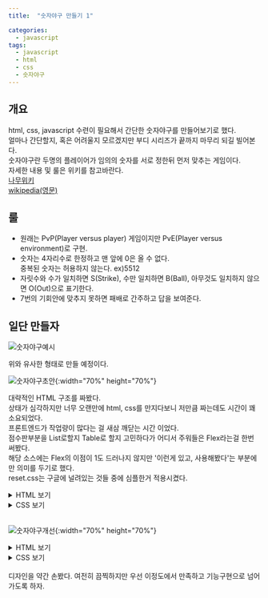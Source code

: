 ```yaml
---
title:  "숫자야구 만들기 1"

categories:
  - javascript
tags:
  - javascript
  - html
  - css
  - 숫자야구
---
```

## 개요
html, css, javascript 수련이 필요해서 간단한 숫자야구를 만들어보기로 했다.  
얼마나 간단할지, 혹은 어려울지 모르겠지만 부디 시리즈가 끝까지 마무리 되길 빌어본다.  
숫자야구란 두명의 플레이어가 임의의 숫자를 서로 정한뒤 먼저 맞추는 게임이다.  
자세한 내용 및 룰은 위키를 참고바란다.  
[나무위키](https://namu.wiki/w/숫자야구)  
[wikipedia(영문)](https://en.wikipedia.org/wiki/Bulls_and_Cows)


## 룰

* 원래는 PvP(Player versus player) 게임이지만 PvE(Player versus environment)로 구현.  
* 숫자는 4자리수로 한정하고 맨 앞에 0은 올 수 없다.  
중복된 숫자는 허용하지 않는다. ex)5512  
* 자릿수와 수가 일치하면 S(Strike), 수만 일치하면 B(Ball), 아무것도 일치하지 않으면 O(Out)으로 표기한다.  
* 7번의 기회안에 맞추지 못하면 패배로 간주하고 답을 보여준다.  

## 일단 만들자

![숫자야구예시](https://upload.wikimedia.org/wikipedia/commons/d/d4/4digits_0.4_screenshot.png "숫자야구예시")  

위와 유사한 형태로 만들 예정이다.

<!--
## 환경세팅
먼저 원활한 개발을 위해 에디터와 브라우저가 필요한데 여기서는 Chrome과 VSCode를 사용할 것이다.  
설치가 다 끝났다면 VSCode 플러그인을 받아보자.
-->

![숫자야구초안](https://github.com/pinomad/Pinomad.github.io/blob/master/img/2020-11-12.png?raw=true "숫자야구예시"){:width="70%" height="70%"}

대략적인 HTML 구조를 짜봤다.  
상태가 심각하지만 너무 오랜만에 html, css를 만지다보니 저만큼 짜는데도 시간이 꽤 소요되었다.  
프론트엔드가 작업량이 많다는 걸 새삼 깨닫는 시간 이었다.  
점수판부분을 List로할지 Table로 할지 고민하다가 어디서 주워들은 Flex라는걸 한번 써봤다.  
해당 소스에는 Flex의 이점이 1도 드러나지 않지만 '이런게 있고, 사용해봤다'는 부분에만 의미를 두기로 했다.  
reset.css는 구글에 널려있는 것들 중에 심플한거 적용시켰다.  

<details>

<summary>HTML 보기</summary>  

```xml
<!DOCTYPE html>
<html>
    <head>
        <title>숫자야구</title>
        <meta charset="UTF-8"/>
        <link rel="stylesheet" href="reset.css">
        <link rel="stylesheet" href="index.css">
    </head>
    <body>
        <script src="index.js"></script>
        <div id="wrap">
            <div id="header">
                <div class="btnStart">시작</div>
                <div class="btnEnd">종료</div>
            </div>
            <div id="main">
                <form>
                    <input type="text" placeholder="4자리 숫자 입력">
                    <button>OK</button>
                </form>
                <div class="container">
                    <div class="con1">                        
                    </div>
                    <div class="con2">
                        guess
                    </div>
                    <div class="con3">
                        answer
                    </div>
                </div>
                <div class="container">
                    <div class="con1">
                        1
                    </div>
                    <div class="con2">
                        1234
                    </div>
                    <div class="con3">
                        1S
                    </div>
                </div>
                <div class="container">
                    <div class="con1">
                        2
                    </div>
                    <div class="con2">
                        1234
                    </div>
                    <div class="con3">
                        1S
                    </div>
                </div>
                <div class="container">
                    <div class="con1">
                        3
                    </div>
                    <div class="con2">
                        1234
                    </div>
                    <div class="con3">
                        1S
                    </div>
                </div>
            </div>
            <div id="footer">
                <div class="result">결과</div>
            </div>
        </div>
    </body>
</html>
```
</details>
<details>  
<summary>CSS 보기</summary>

```css
#wrap{width:400px; height:500px; margin:0 auto; margin-top: 100px;}
#header{border: solid green 1px; }
#main{height:400px; border: solid blue 1px; text-align: center; padding-top:20px;}
#footer{line-height:40px; border: solid red 1px; text-align: center;}
.btnStart{line-height:40px; display:inline-block; width:48.5%; text-align: center; border:1px solid red;}
.btnEnd{line-height:40px; display:inline-block; width:48.5%; text-align: center; border:1px solid red;}
.container{padding-top: 20px; display:flex; flex-direction: row; flex-wrap:wrap; justify-content: space-around;}
.con1{flex-basis:60px;}
.con2{flex-basis:60px;}
.con3{padding-right:30px; flex-basis:60px;}
```
</details>
<br/>

![숫자야구개선](https://github.com/pinomad/Pinomad.github.io/blob/master/img/2020-11-13.png?raw=true "숫자야구개선"){:width="70%" height="70%"}

<details>

<summary>HTML 보기</summary>

```xml
<!DOCTYPE html>
<html>
    <head>
        <title>숫자야구</title>
        <meta charset="UTF-8"/>
        <link rel="stylesheet" href="reset.css">
        <link rel="stylesheet" href="index.css">
    </head>
    <body>
        <script src="index.js"></script>
        <div id="wrap">
            <div id="header">
                <div class="btnStart">시작</div>
                <div class="btnEnd">종료</div>
            </div>
            <div id="main">
                <form>
                    <input type="text" placeholder="4자리 숫자 입력" class="input">
                    <button class="btn">OK</button>
                </form>
                <div class="container">
                    <div class="con1">      
                        Attempt                  
                    </div>
                    <div class="con2">
                        Guess
                    </div>
                    <div class="con3">
                        Answer
                    </div>
                </div>
                <div class="container">
                    <div class="con1">
                        1
                    </div>
                    <div class="con2">
                        1234
                    </div>
                    <div class="con3">
                        1S
                    </div>
                </div>
                <div class="container">
                    <div class="con1">
                        2
                    </div>
                    <div class="con2">
                        4321
                    </div>
                    <div class="con3">
                        1S 2B
                    </div>
                </div>
                <div class="container">
                    <div class="con1">
                        3
                    </div>
                    <div class="con2">
                        1234
                    </div>
                    <div class="con3">
                        1S
                    </div>
                </div>
                <div class="result">성공!</div>
            </div>
            <div id="footer">
                <div class="score">점수!</div>
            </div>
        </div>
    </body>
</html>
```
</details>
<details>  
<summary>CSS 보기</summary>

```css
#wrap{width:400px; height:530px; margin:0 auto; margin-top: 100px;  font-family: 'Goldman', sans-serif; border: solid #FAB48E 2px; border-radius: 20px;}
#header{}
#main{position:relative; height:400px; border-top: solid #FAB48E 2px; text-align: center; padding-top:20px; background-image: url(); background-size: cover; }
#footer{border-top: solid #FAB48E 2px; text-align: center;}
.btnStart{line-height:40px; display:inline-block; width:49%; text-align: center; border-right:solid #FAB48E 2px;}
.btnEnd{line-height:40px; display:inline-block; width:49%; text-align: center; }
.container{padding-top: 20px; display:flex; flex-direction: row; flex-wrap:wrap; justify-content: space-around;}
.input{border: 2px solid #FAB48E; font-size:15px;}
.input:focus{outline:none;}
.btn{background:#fff; color:#FAB48E; border: 2px solid #FAB48E; border-radius: 10px; font-size:15px;}
.btn:focus{outline:none;}
.con1{flex-basis:50px;}
.con2{flex-basis:50px;}
.con3{flex-basis:50px;}
.result{position: absolute; bottom:0px; right:0px; margin-right: 10px; margin-bottom:10px;}
.score{line-height: 65px; }
```
</details>
<br/>
디자인을 약간 손봤다.
여전히 끔찍하지만 우선 이정도에서 만족하고 기능구현으로 넘어가도록 하자.
